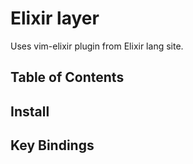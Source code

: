 # Elixir layer

Uses vim-elixir plugin from Elixir lang site.

## Table of Contents

## Install

## Key Bindings
